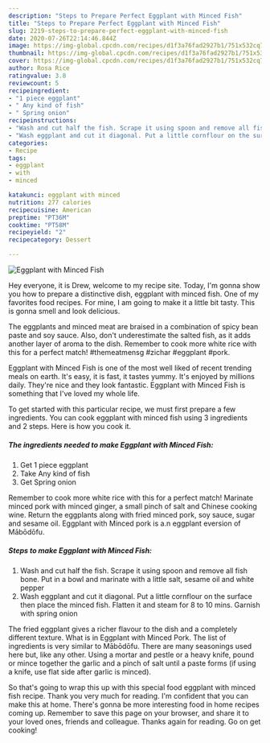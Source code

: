```yaml
---
description: "Steps to Prepare Perfect Eggplant with Minced Fish"
title: "Steps to Prepare Perfect Eggplant with Minced Fish"
slug: 2219-steps-to-prepare-perfect-eggplant-with-minced-fish
date: 2020-07-26T22:14:46.844Z
image: https://img-global.cpcdn.com/recipes/d1f3a76fad2927b1/751x532cq70/eggplant-with-minced-fish-recipe-main-photo.jpg
thumbnail: https://img-global.cpcdn.com/recipes/d1f3a76fad2927b1/751x532cq70/eggplant-with-minced-fish-recipe-main-photo.jpg
cover: https://img-global.cpcdn.com/recipes/d1f3a76fad2927b1/751x532cq70/eggplant-with-minced-fish-recipe-main-photo.jpg
author: Rosa Rice
ratingvalue: 3.8
reviewcount: 5
recipeingredient:
- "1 piece eggplant"
- " Any kind of fish"
- " Spring onion"
recipeinstructions:
- "Wash and cut half the fish. Scrape it using spoon and remove all fish bone. Put in a bowl and marinate with a little salt, sesame oil and white pepper"
- "Wash eggplant and cut it diagonal. Put a little cornflour on the surface then place the minced fish. Flatten it and steam for 8 to 10 mins. Garnish with spring onion"
categories:
- Recipe
tags:
- eggplant
- with
- minced

katakunci: eggplant with minced 
nutrition: 277 calories
recipecuisine: American
preptime: "PT36M"
cooktime: "PT58M"
recipeyield: "2"
recipecategory: Dessert

---
```



![Eggplant with Minced Fish](https://img-global.cpcdn.com/recipes/d1f3a76fad2927b1/751x532cq70/eggplant-with-minced-fish-recipe-main-photo.jpg)

Hey everyone, it is Drew, welcome to my recipe site. Today, I'm gonna show you how to prepare a distinctive dish, eggplant with minced fish. One of my favorites food recipes. For mine, I am going to make it a little bit tasty. This is gonna smell and look delicious.

The eggplants and minced meat are braised in a combination of spicy bean paste and soy sauce. Also, don&#39;t underestimate the salted fish, as it adds another layer of aroma to the dish. Remember to cook more white rice with this for a perfect match! #themeatmensg #zichar #eggplant #pork.

Eggplant with Minced Fish is one of the most well liked of recent trending meals on earth. It's easy, it is fast, it tastes yummy. It's enjoyed by millions daily. They're nice and they look fantastic. Eggplant with Minced Fish is something that I've loved my whole life.


To get started with this particular recipe, we must first prepare a few ingredients. You can cook eggplant with minced fish using 3 ingredients and 2 steps. Here is how you cook it.

<!--inarticleads1-->

##### The ingredients needed to make Eggplant with Minced Fish:

1. Get 1 piece eggplant
1. Take  Any kind of fish
1. Get  Spring onion


Remember to cook more white rice with this for a perfect match! Marinate minced pork with minced ginger, a small pinch of salt and Chinese cooking wine. Return the eggplants along with fried minced pork, soy sauce, sugar and sesame oil. Eggplant with Minced pork is a.n eggplant eversion of Mābōdōfu. 

<!--inarticleads2-->

##### Steps to make Eggplant with Minced Fish:

1. Wash and cut half the fish. Scrape it using spoon and remove all fish bone. Put in a bowl and marinate with a little salt, sesame oil and white pepper
1. Wash eggplant and cut it diagonal. Put a little cornflour on the surface then place the minced fish. Flatten it and steam for 8 to 10 mins. Garnish with spring onion


The fried eggplant gives a richer flavour to the dish and a completely different texture. What is in Eggplant with Minced Pork. The list of ingredients is very similar to Mābōdōfu. There are many seasonings used here but, like any other. Using a mortar and pestle or a heavy knife, pound or mince together the garlic and a pinch of salt until a paste forms (if using a knife, use flat side after garlic is minced). 

So that's going to wrap this up with this special food eggplant with minced fish recipe. Thank you very much for reading. I'm confident that you can make this at home. There's gonna be more interesting food in home recipes coming up. Remember to save this page on your browser, and share it to your loved ones, friends and colleague. Thanks again for reading. Go on get cooking!
